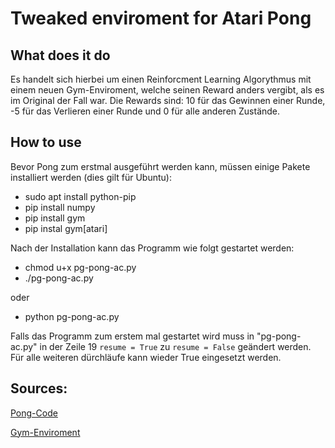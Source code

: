 # Tweaked enviroment for Atari Pong

## What does it do
Es handelt sich hierbei um einen Reinforcment Learning Algorythmus mit einem neuen Gym-Enviroment, welche seinen Reward anders vergibt, als es im Original der Fall war. Die Rewards sind: 10 für das Gewinnen einer Runde, -5 für das Verlieren einer Runde und 0 für alle anderen Zustände.

## How to use
Bevor Pong zum erstmal ausgeführt werden kann, müssen einige Pakete installiert werden (dies gilt für Ubuntu):
+ sudo apt install python-pip
+ pip install numpy
+ pip install gym
+ pip instal gym[atari]

Nach der Installation kann das Programm wie folgt gestartet werden:
+ chmod u+x pg-pong-ac.py
+ ./pg-pong-ac.py

oder

+ python pg-pong-ac.py

Falls das Programm zum erstem mal gestartet wird muss in "pg-pong-ac.py" in der Zeile 19
`resume = True` zu `resume = False` geändert werden.
Für alle weiteren dürchläufe kann wieder True eingesetzt werden.

## Sources:
[Pong-Code](https://github.com/schinger/pong_actor-critic "Policy Gradient Code")

[Gym-Enviroment](https://github.com/openai/gym/tree/master/gym/envs)